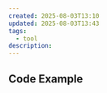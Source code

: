 ```yaml
---
created: 2025-08-03T13:10
updated: 2025-08-03T13:43
tags:
  - tool
description: 
---
```





## Code Example

```python

